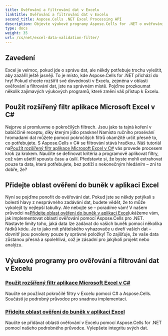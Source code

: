 ```yaml
---
title: Ověřování a filtrování dat v Excelu
linktitle: Ověřování a filtrování dat v Excelu
second_title: Aspose.Cells .NET Excel Processing API
description: Objevte výukové programy Aspose.Cells for .NET o ověřování dat v Excelu a filtrech – jednoduché průvodce pro zvýšení vaší produktivity.
type: docs
weight: 35
url: /cs/net/excel-data-validation-filter/
---
```

## Zavedení

Excel je velmoc, pokud jde o správu dat, ale někdy potřebuje trochu vyleštit, aby zazářil ještě jasněji. To je místo, kde Aspose.Cells for .NET přichází do hry! Pokud chcete rozšířit své dovednosti v Excelu, zejména v oblasti ověřování a filtrování dat, jste na správném místě. Pojďme prozkoumat několik zajímavých výukových programů, které změní váš přístup k Excelu.

## Použít rozšířený filtr aplikace Microsoft Excel v C#

 Nejprve si promluvme o pokročilých filtrech. Jsou jako ta tajná koření v babiččině receptu, díky kterým jídlo praskne! Namísto ručního prosévání hromadami dat můžete pomocí pokročilých filtrů okamžitě určit přesně to, co potřebujete. S Aspose.Cells v C# se filtrování stává hračkou. Náš tutoriál na[Použít rozšířený filtr aplikace Microsoft Excel v C#](./apply-advanced-filter-of-microsoft-excel-in-csharp/) vás provede procesem krok za krokem. Naučíte se definovat kritéria a programově aplikovat filtry, což vám ušetří spoustu času a úsilí. Představte si, že byste mohli extrahovat pouze ta data, která potřebujete, bez potíží s nekonečným hledáním – zní to dobře, že?

## Přidejte oblast ověření do buněk v aplikaci Excel

 Nyní se pojďme ponořit do ověřování dat. Pokud jste se někdy potýkali s bolestí hlavy z nesprávného zadávání dat, budete vědět, že to může vykolejit ty nejlepší tabulky. Ale nebojte se – poradíme vám! V našem průvodci na[Přidejte oblast ověření do buněk v aplikaci Excel]()ukážeme vám, jak implementovat oblasti ověřování pomocí Aspose.Cells pro .NET. Nastavte limity toho, jaká data lze zadávat do vašich buněk pomocí několika řádků kódu. Je to jako mít přátelského vyhazovače u dveří vašich dat – dovnitř jsou povoleny pouze ty správné položky! To zajišťuje, že vaše data zůstanou přesná a spolehlivá, což je zásadní pro jakýkoli projekt nebo analýzu.

## Výukové programy pro ověřování a filtrování dat v Excelu
### [Použít rozšířený filtr aplikace Microsoft Excel v C#](./apply-advanced-filter-of-microsoft-excel-in-csharp/)
Naučte se používat pokročilé filtry v Excelu pomocí C# a Aspose.Cells. Součástí je podrobný průvodce pro snadnou implementaci.
### [Přidejte oblast ověření do buněk v aplikaci Excel](./add-validation-area-to-cells-in-excel/)
Naučte se přidávat oblasti ověřování v Excelu pomocí Aspose.Cells for .NET pomocí našeho podrobného průvodce. Vylepšete integritu svých dat.